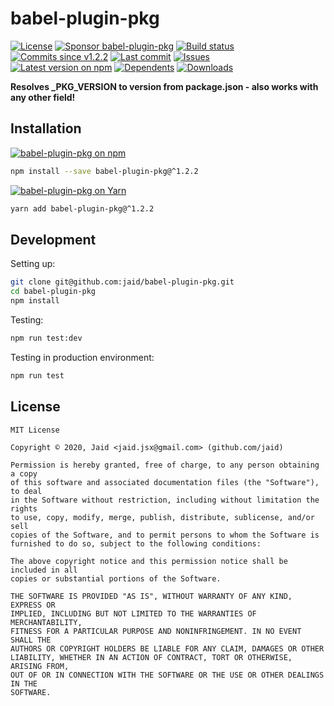 # babel-plugin-pkg


<a href="https://raw.githubusercontent.com/jaid/babel-plugin-pkg/master/license.txt"><img src="https://img.shields.io/github/license/jaid/babel-plugin-pkg?style=flat-square" alt="License"/></a> <a href="https://github.com/sponsors/jaid"><img src="https://img.shields.io/badge/<3-Sponsor-FF45F1?style=flat-square" alt="Sponsor babel-plugin-pkg"/></a>
<a href="https://actions-badge.atrox.dev/jaid/babel-plugin-pkg/goto"><img src="https://img.shields.io/endpoint.svg?style=flat-square&url=https%3A%2F%2Factions-badge.atrox.dev%2Fjaid%2Fbabel-plugin-pkg%2Fbadge" alt="Build status"/></a> <a href="https://github.com/jaid/babel-plugin-pkg/commits"><img src="https://img.shields.io/github/commits-since/jaid/babel-plugin-pkg/v1.2.2?style=flat-square&logo=github" alt="Commits since v1.2.2"/></a> <a href="https://github.com/jaid/babel-plugin-pkg/commits"><img src="https://img.shields.io/github/last-commit/jaid/babel-plugin-pkg?style=flat-square&logo=github" alt="Last commit"/></a> <a href="https://github.com/jaid/babel-plugin-pkg/issues"><img src="https://img.shields.io/github/issues/jaid/babel-plugin-pkg?style=flat-square&logo=github" alt="Issues"/></a>  
<a href="https://npmjs.com/package/babel-plugin-pkg"><img src="https://img.shields.io/npm/v/babel-plugin-pkg?style=flat-square&logo=npm&label=latest%20version" alt="Latest version on npm"/></a> <a href="https://github.com/jaid/babel-plugin-pkg/network/dependents"><img src="https://img.shields.io/librariesio/dependents/npm/babel-plugin-pkg?style=flat-square&logo=npm" alt="Dependents"/></a> <a href="https://npmjs.com/package/babel-plugin-pkg"><img src="https://img.shields.io/npm/dm/babel-plugin-pkg?style=flat-square&logo=npm" alt="Downloads"/></a>

**Resolves _PKG_VERSION to version from package.json - also works with any other field!**















## Installation
<a href="https://npmjs.com/package/babel-plugin-pkg"><img src="https://img.shields.io/badge/npm-babel--plugin--pkg-C23039?style=flat-square&logo=npm" alt="babel-plugin-pkg on npm"/></a>
```bash
npm install --save babel-plugin-pkg@^1.2.2
```
<a href="https://yarnpkg.com/package/babel-plugin-pkg"><img src="https://img.shields.io/badge/Yarn-babel--plugin--pkg-2F8CB7?style=flat-square&logo=yarn&logoColor=white" alt="babel-plugin-pkg on Yarn"/></a>
```bash
yarn add babel-plugin-pkg@^1.2.2
```







## Development



Setting up:
```bash
git clone git@github.com:jaid/babel-plugin-pkg.git
cd babel-plugin-pkg
npm install
```
Testing:
```bash
npm run test:dev
```
Testing in production environment:
```bash
npm run test
```


## License
```text
MIT License

Copyright © 2020, Jaid <jaid.jsx@gmail.com> (github.com/jaid)

Permission is hereby granted, free of charge, to any person obtaining a copy
of this software and associated documentation files (the "Software"), to deal
in the Software without restriction, including without limitation the rights
to use, copy, modify, merge, publish, distribute, sublicense, and/or sell
copies of the Software, and to permit persons to whom the Software is
furnished to do so, subject to the following conditions:

The above copyright notice and this permission notice shall be included in all
copies or substantial portions of the Software.

THE SOFTWARE IS PROVIDED "AS IS", WITHOUT WARRANTY OF ANY KIND, EXPRESS OR
IMPLIED, INCLUDING BUT NOT LIMITED TO THE WARRANTIES OF MERCHANTABILITY,
FITNESS FOR A PARTICULAR PURPOSE AND NONINFRINGEMENT. IN NO EVENT SHALL THE
AUTHORS OR COPYRIGHT HOLDERS BE LIABLE FOR ANY CLAIM, DAMAGES OR OTHER
LIABILITY, WHETHER IN AN ACTION OF CONTRACT, TORT OR OTHERWISE, ARISING FROM,
OUT OF OR IN CONNECTION WITH THE SOFTWARE OR THE USE OR OTHER DEALINGS IN THE
SOFTWARE.
```
